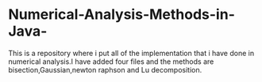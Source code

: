 # Numerical-Analysis-Methods-in-Java-
This is a repository where i put all of the implementation that i have done in numerical analysis.I have added four files and the methods are bisection,Gaussian,newton raphson and Lu decomposition.
